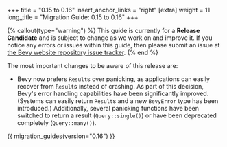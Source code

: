 +++
title = "0.15 to 0.16"
insert_anchor_links = "right"
[extra]
weight = 11
long_title = "Migration Guide: 0.15 to 0.16"
+++

{% callout(type="warning") %}
This guide is currently for a __Release Candidate__ and is subject to change as we work on and improve it. If you notice any errors or issues within this guide, then please submit an issue at [the Bevy website repository issue tracker](https://github.com/bevyengine/bevy-website/issues).
{% end %}

The most important changes to be aware of this release are:

- Bevy now prefers `Result`s over panicking, as applications can easily recover from `Result`s instead of crashing. As part of this decision, Bevy's error handling capabilities have been significantly improved. (Systems can easily return `Result`s and a new `BevyError` type has been introduced.) Additionally, several panicking functions have been switched to return a result (`Query::single()`) or have been deprecated completely (`Query::many()`).

{{ migration_guides(version="0.16") }}
